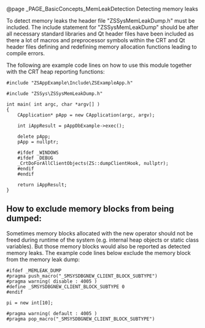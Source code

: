 @page _PAGE_BasicConcepts_MemLeakDetection Detecting memory leaks

To detect memory leaks the header file "ZSSysMemLeakDump.h" must be included.
The include statement for "ZSSysMemLeakDump" should be after all necessary
standard libraries and Qt header files have been included as there a lot of
macros and preprocessor symbols within the CRT and Qt header files defining
and redefining memory allocation functions leading to compile errors.

The following are example code lines on how to use this module together with the
CRT heap reporting functions:

    #include "ZSAppExample\Include\ZSExampleApp.h"

    #include "ZSSys\ZSSysMemLeakDump.h"

    int main( int argc, char *argv[] )
    {
        CApplication* pApp = new CApplication(argc, argv);

        int iAppResult = pAppDbExample->exec();

        delete pApp;
        pApp = nullptr;

        #ifdef _WINDOWS
        #ifdef _DEBUG
        _CrtDoForAllClientObjects(ZS::dumpClientHook, nullptr);
        #endif
        #endif

        return iAppResult;
    }

How to exclude memory blocks from being dumped:
-----------------------------------------------

Sometimes memory blocks allocated with the new operator should not be freed during
runtime of the system (e.g. internal heap objects or static class variables). But
those memory blocks would also be reported as detected memory leaks. The example
code lines below exclude the memory block from the memory leak dump:

    #ifdef _MEMLEAK_DUMP
    #pragma push_macro("_SMSYSDBGNEW_CLIENT_BLOCK_SUBTYPE")
    #pragma warning( disable : 4005 )
    #define _SMSYSDBGNEW_CLIENT_BLOCK_SUBTYPE 0
    #endif

    pi = new int[10];

    #pragma warning( default : 4005 )
    #pragma pop_macro("_SMSYSDBGNEW_CLIENT_BLOCK_SUBTYPE")
